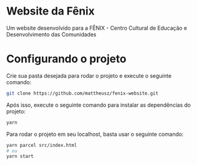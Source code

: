 # Website da Fênix
Um website desenvolvido para a FÊNIX - Centro Cultural de Educação e Desenvolvimento das Comunidades

# Configurando o projeto

Crie sua pasta desejada para rodar o projeto e execute o seguinte comando:

```bash
git clone https://github.com/mattheusz/fenix-website.git
```

Após isso, execute o seguinte comando para instalar as dependências do projeto:

```bash
yarn
```

Para rodar o projeto em seu localhost, basta usar o seguinte comando:

```bash
yarn parcel src/index.html 
# ou
yarn start
```
